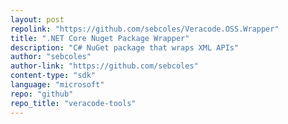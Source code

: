 ```yaml
---
layout: post
repolink: "https://github.com/sebcoles/Veracode.OSS.Wrapper"
title: ".NET Core Nuget Package Wrapper"
description: "C# NuGet package that wraps XML APIs"
author: "sebcoles"
author-link: "https://github.com/sebcoles"
content-type: "sdk"
language: "microsoft"
repo: "github"
repo_title: "veracode-tools"
---
```



